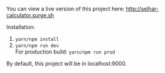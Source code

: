 You can view a live version of this project here: http://selhar-calculator.surge.sh  
  
Installation:  
1. `yarn/npm install`  
2. `yarn/npm run dev`  
For production build: `yarn/npm run prod`  
 
By default, this project will be in localhost:9000. 
